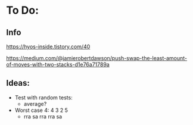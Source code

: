 # To Do:

## Info
https://hyos-inside.tistory.com/40

https://medium.com/@jamierobertdawson/push-swap-the-least-amount-of-moves-with-two-stacks-d1e76a71789a


## Ideas:
- Test with random tests:
	- average?
- Worst case 4: 4 3 2 5
	- rra sa rra rra sa
